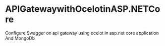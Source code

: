 # APIGatewaywithOcelotinASP.NETCore
Configure Swagger on api gateway using ocelot in asp.net core application And MongoDb
